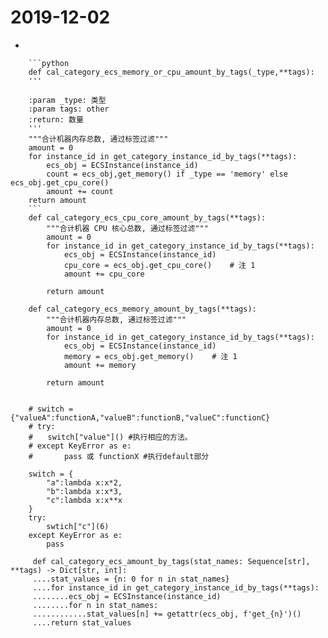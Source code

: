 # 2019-12-02  

+  


        ```python
        def cal_category_ecs_memory_or_cpu_amount_by_tags(_type,**tags):
        '''
        
        :param _type: 类型
        :param tags: other
        :return: 数量
        '''
        """合计机器内存总数, 通过标签过滤"""
        amount = 0
        for instance_id in get_category_instance_id_by_tags(**tags):
            ecs_obj = ECSInstance(instance_id)
            count = ecs_obj,get_memory() if _type == 'memory' else ecs_obj.get_cpu_core()
            amount += count
        return amount
        ```
        def cal_category_ecs_cpu_core_amount_by_tags(**tags):
            """合计机器 CPU 核心总数, 通过标签过滤"""
            amount = 0
            for instance_id in get_category_instance_id_by_tags(**tags):
                ecs_obj = ECSInstance(instance_id)
                cpu_core = ecs_obj.get_cpu_core()    # 注 1
                amount += cpu_core
        
            return amount
        
        def cal_category_ecs_memory_amount_by_tags(**tags):
            """合计机器内存总数, 通过标签过滤"""
            amount = 0
            for instance_id in get_category_instance_id_by_tags(**tags):
                ecs_obj = ECSInstance(instance_id)
                memory = ecs_obj.get_memory()    # 注 1
                amount += memory
        
            return amount
    
    
        # switch = {"valueA":functionA,"valueB":functionB,"valueC":functionC}
        # try:
        #　　switch["value"]() #执行相应的方法。
        # except KeyError as e:
        #       pass 或 functionX #执行default部分
        
        switch = {
            "a":lambda x:x*2,
            "b":lambda x:x*3,
            "c":lambda x:x**x
        }
        try:
            swtich["c"](6)
        except KeyError as e:
            pass
            
         def cal_category_ecs_amount_by_tags(stat_names: Sequence[str], **tags) -> Dict[str, int]:
         ....stat_values = {n: 0 for n in stat_names}
         ....for instance_id in get_category_instance_id_by_tags(**tags):
         ........ecs_obj = ECSInstance(instance_id)
         ........for n in stat_names:
         ............stat_values[n] += getattr(ecs_obj, f'get_{n}')()
         ....return stat_values   
            